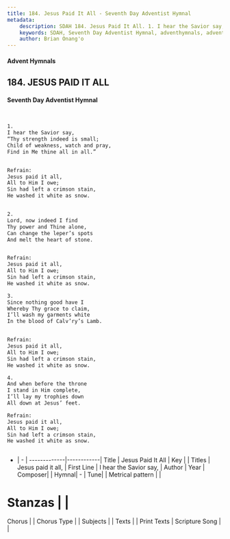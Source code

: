 ```yaml
---
title: 184. Jesus Paid It All - Seventh Day Adventist Hymnal
metadata:
    description: SDAH 184. Jesus Paid It All. 1. I hear the Savior say, “Thy strength indeed is small; Child of weakness, watch and pray, Find in Me thine all in all.” 
    keywords: SDAH, Seventh Day Adventist Hymnal, adventhymnals, advent hymnals, Jesus Paid It All, I hear the Savior say, ,Jesus paid it all,
    author: Brian Onang'o
---
```


#### Advent Hymnals
## 184. JESUS PAID IT ALL
#### Seventh Day Adventist Hymnal

```txt


1.
I hear the Savior say,
“Thy strength indeed is small;
Child of weakness, watch and pray,
Find in Me thine all in all.”


Refrain:
Jesus paid it all,
All to Him I owe;
Sin had left a crimson stain,
He washed it white as snow.


2.
Lord, now indeed I find
Thy power and Thine alone,
Can change the leper’s spots
And melt the heart of stone.


Refrain:
Jesus paid it all,
All to Him I owe;
Sin had left a crimson stain,
He washed it white as snow.

3.
Since nothing good have I
Whereby Thy grace to claim,
I’ll wash my garments white
In the blood of Calv’ry’s Lamb.


Refrain:
Jesus paid it all,
All to Him I owe;
Sin had left a crimson stain,
He washed it white as snow.

4.
And when before the throne
I stand in Him complete,
I’ll lay my trophies down
All down at Jesus’ feet.

Refrain:
Jesus paid it all,
All to Him I owe;
Sin had left a crimson stain,
He washed it white as snow.



```

- |   -  |
-------------|------------|
Title | Jesus Paid It All |
Key |  |
Titles | Jesus paid it all, |
First Line | I hear the Savior say, |
Author | 
Year | 
Composer|  |
Hymnal|  - |
Tune|  |
Metrical pattern | |
# Stanzas |  |
Chorus |  |
Chorus Type |  |
Subjects |  |
Texts |  |
Print Texts | 
Scripture Song |  |
  
